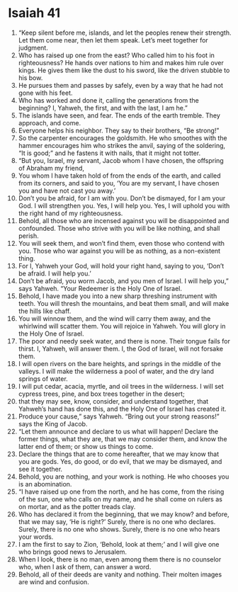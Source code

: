 ﻿
# Isaiah 41
1. “Keep silent before me, islands, and let the peoples renew their strength. Let them come near, then let them speak. Let’s meet together for judgment. 
2. Who has raised up one from the east? Who called him to his foot in righteousness? He hands over nations to him and makes him rule over kings. He gives them like the dust to his sword, like the driven stubble to his bow. 
3. He pursues them and passes by safely, even by a way that he had not gone with his feet. 
4. Who has worked and done it, calling the generations from the beginning? I, Yahweh, the first, and with the last, I am he.” 
5. The islands have seen, and fear. The ends of the earth tremble. They approach, and come. 
6. Everyone helps his neighbor. They say to their brothers, “Be strong!” 
7. So the carpenter encourages the goldsmith. He who smoothes with the hammer encourages him who strikes the anvil, saying of the soldering, “It is good;” and he fastens it with nails, that it might not totter. 
8. “But you, Israel, my servant, Jacob whom I have chosen, the offspring of Abraham my friend, 
9. You whom I have taken hold of from the ends of the earth, and called from its corners, and said to you, ‘You are my servant, I have chosen you and have not cast you away.’ 
10. Don’t you be afraid, for I am with you. Don’t be dismayed, for I am your God. I will strengthen you. Yes, I will help you. Yes, I will uphold you with the right hand of my righteousness. 
11. Behold, all those who are incensed against you will be disappointed and confounded. Those who strive with you will be like nothing, and shall perish. 
12. You will seek them, and won’t find them, even those who contend with you. Those who war against you will be as nothing, as a non-existent thing. 
13. For I, Yahweh your God, will hold your right hand, saying to you, ‘Don’t be afraid. I will help you.’ 
14. Don’t be afraid, you worm Jacob, and you men of Israel. I will help you,” says Yahweh. “Your Redeemer is the Holy One of Israel. 
15. Behold, I have made you into a new sharp threshing instrument with teeth. You will thresh the mountains, and beat them small, and will make the hills like chaff. 
16. You will winnow them, and the wind will carry them away, and the whirlwind will scatter them. You will rejoice in Yahweh. You will glory in the Holy One of Israel. 
17. The poor and needy seek water, and there is none. Their tongue fails for thirst. I, Yahweh, will answer them. I, the God of Israel, will not forsake them. 
18. I will open rivers on the bare heights, and springs in the middle of the valleys. I will make the wilderness a pool of water, and the dry land springs of water. 
19. I will put cedar, acacia, myrtle, and oil trees in the wilderness. I will set cypress trees, pine, and box trees together in the desert; 
20. that they may see, know, consider, and understand together, that Yahweh’s hand has done this, and the Holy One of Israel has created it. 
21. Produce your cause,” says Yahweh. “Bring out your strong reasons!” says the King of Jacob. 
22. “Let them announce and declare to us what will happen! Declare the former things, what they are, that we may consider them, and know the latter end of them; or show us things to come. 
23. Declare the things that are to come hereafter, that we may know that you are gods. Yes, do good, or do evil, that we may be dismayed, and see it together. 
24. Behold, you are nothing, and your work is nothing. He who chooses you is an abomination. 
25. “I have raised up one from the north, and he has come, from the rising of the sun, one who calls on my name, and he shall come on rulers as on mortar, and as the potter treads clay. 
26. Who has declared it from the beginning, that we may know? and before, that we may say, ‘He is right?’ Surely, there is no one who declares. Surely, there is no one who shows. Surely, there is no one who hears your words. 
27. I am the first to say to Zion, ‘Behold, look at them;’ and I will give one who brings good news to Jerusalem. 
28. When I look, there is no man, even among them there is no counselor who, when I ask of them, can answer a word. 
29. Behold, all of their deeds are vanity and nothing. Their molten images are wind and confusion. 

